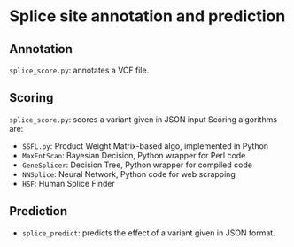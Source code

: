 # Splice site annotation and prediction

## Annotation

`splice_score.py`: annotates a VCF file.

## Scoring

`splice_score.py`: scores a variant given in JSON input
Scoring algorithms are:  
  * `SSFL.py`: Product Weight Matrix-based algo, implemented in Python
  * `MaxEntScan`: Bayesian Decision, Python wrapper for Perl code 
  * `GeneSplicer`: Decision Tree, Python wrapper for compiled code
  * `NNSplice`: Neural Network, Python code for web scrapping
  * `HSF`: Human Splice Finder
  
## Prediction

* `splice_predict`: predicts the effect of a variant given in JSON format.

